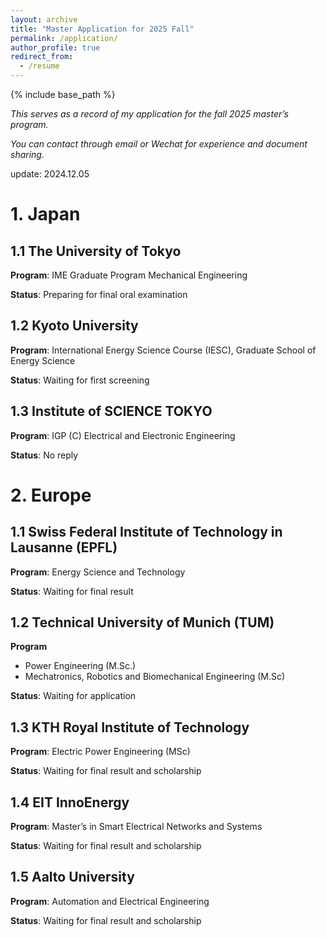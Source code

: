```yaml
---
layout: archive
title: "Master Application for 2025 Fall"
permalink: /application/
author_profile: true
redirect_from:
  - /resume
---
```


{% include base_path %}


*This serves as a record of my application for the fall 2025 master’s program.*

*You can contact through email or Wechat for experience and document sharing.*

update: 2024.12.05

# 1. Japan

## 1.1 The University of Tokyo

**Program**: IME Graduate Program Mechanical Engineering

**Status**: Preparing for final oral examination

## 1.2 Kyoto University

**Program**: International Energy Science Course (IESC), Graduate School of Energy Science

**Status**: Waiting for first screening

## 1.3 Institute of SCIENCE TOKYO

**Program**: IGP (C) Electrical and Electronic Engineering

**Status**: No reply

# 2. Europe

## 1.1 Swiss Federal Institute of Technology in Lausanne (EPFL)

**Program**: Energy Science and Technology

**Status**: Waiting for final result

## 1.2 Technical University of Munich (TUM)

**Program**

* Power Engineering (M.Sc.)
* Mechatronics, Robotics and Biomechanical Engineering (M.Sc)

**Status**: Waiting for application

## 1.3 KTH Royal Institute of Technology

**Program**: Electric Power Engineering (MSc)

**Status**: Waiting for final result and scholarship

## 1.4 EIT InnoEnergy

**Program**: Master’s in Smart Electrical Networks and Systems

**Status**: Waiting for final result and scholarship

## 1.5 Aalto University

**Program**: Automation and Electrical Engineering

**Status**: Waiting for final result and scholarship

